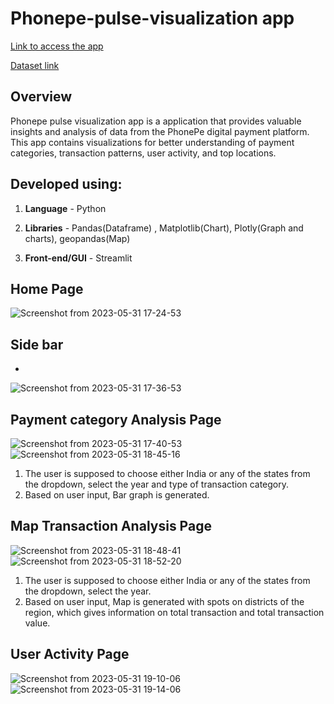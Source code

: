 # Phonepe-pulse-visualization app #

[Link to access the app](https://meetarthi-phonepe-pulse-visualization-phonepe-25s9rd.streamlit.app/)

[Dataset link](https://github.com/PhonePe/pulse#readme)

**Overview**
------------
Phonepe pulse visualization app is a application that provides valuable insights and analysis of data from the PhonePe digital payment platform. This app contains visualizations for better understanding of payment categories, transaction patterns, user activity, and top locations.

**Developed using:**
------------
1. **Language** - Python 

2. **Libraries** - Pandas(Dataframe) , Matplotlib(Chart), Plotly(Graph and charts), geopandas(Map)

3. **Front-end/GUI** - Streamlit


**Home Page**
------------
![Screenshot from 2023-05-31 17-24-53](https://github.com/meetarthi/Phonepe-pulse-visualization/assets/112666126/2417ebc4-292b-4ac4-8ed3-53aaad0b2014)


**Side bar**
------------
-
![Screenshot from 2023-05-31 17-36-53](https://github.com/meetarthi/Phonepe-pulse-visualization/assets/112666126/3ec15aef-b24a-4d78-96ec-a94286ffbb4d)



**Payment category Analysis Page**
------------
![Screenshot from 2023-05-31 17-40-53](https://github.com/meetarthi/Phonepe-pulse-visualization/assets/112666126/9e8baba8-fd26-4495-ac66-25c8ce44af9a)
![Screenshot from 2023-05-31 18-45-16](https://github.com/meetarthi/Phonepe-pulse-visualization/assets/112666126/300d5f41-3cec-474d-b680-b4303aad3fb8)


1. The user is supposed to choose either India or any of the states from the dropdown, select the year and type of transaction category.
2. Based on user input, Bar graph is generated.


**Map Transaction Analysis Page**
------------
![Screenshot from 2023-05-31 18-48-41](https://github.com/meetarthi/Phonepe-pulse-visualization/assets/112666126/126043c5-4ce6-497a-bbb6-d721290b1344)
![Screenshot from 2023-05-31 18-52-20](https://github.com/meetarthi/Phonepe-pulse-visualization/assets/112666126/46e23d79-44fb-43d6-9bdd-9c20b6d07c1a)


1. The user is supposed to choose either India or any of the states from the dropdown, select the year.
2. Based on user input, Map is generated with spots on districts of the region, which gives information on total transaction and total transaction value.


**User Activity Page**
------------
![Screenshot from 2023-05-31 19-10-06](https://github.com/meetarthi/Phonepe-pulse-visualization/assets/112666126/88c04a0c-f616-44d2-9683-2ee05a977142)
![Screenshot from 2023-05-31 19-14-06](https://github.com/meetarthi/Phonepe-pulse-visualization/assets/112666126/7b0ddbed-9675-44a8-bd1e-135581179885)

